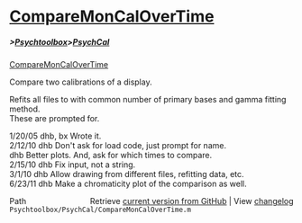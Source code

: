 # [CompareMonCalOverTime](CompareMonCalOverTime)
##### >[Psychtoolbox](Psychtoolbox)>[PsychCal](PsychCal)

[CompareMonCalOverTime](CompareMonCalOverTime)  
  
Compare two calibrations of a display.  
  
Refits all files to with common number of primary bases and gamma fitting method.  
These are prompted for.  
  
1/20/05 dhb, bx     Wrote it.  
2/12/10   dhb         Don't ask for load code, just prompt for name.  
          dhb         Better plots.  And, ask for which times to compare.  
2/15/10   dhb         Fix input, not a string.  
3/1/10    dhb         Allow drawing from different files, refitting data, etc.  
6/23/11   dhb         Make a chromaticity plot of the comparison as well.  




<div class="code_header" style="text-align:right;">
  <span style="float:left;">Path&nbsp;&nbsp;</span> <span class="counter">Retrieve <a href=
  "https://raw.github.com/Psychtoolbox-3/Psychtoolbox-3/beta/Psychtoolbox/PsychCal/CompareMonCalOverTime.m">current version from GitHub</a> | View <a href=
  "https://github.com/Psychtoolbox-3/Psychtoolbox-3/commits/beta/Psychtoolbox/PsychCal/CompareMonCalOverTime.m">changelog</a></span>
</div>
<div class="code">
  <code>Psychtoolbox/PsychCal/CompareMonCalOverTime.m</code>
</div>

